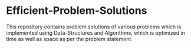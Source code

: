 # Efficient-Problem-Solutions
This repository contains problem solutions of various problems which is implemented using Data-Structures and Algorithms, which is optimized in time as well as space as per the problem statement
